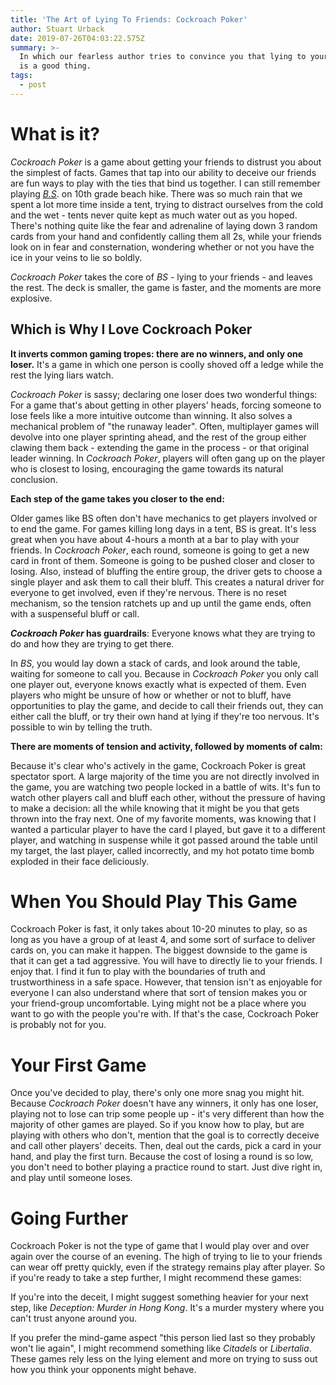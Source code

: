 ```yaml
---
title: 'The Art of Lying To Friends: Cockroach Poker'
author: Stuart Urback
date: 2019-07-26T04:03:22.575Z
summary: >-
  In which our fearless author tries to convince you that lying to your friends
  is a good thing.
tags:
  - post
---
```

# What is it?

_Cockroach Poker_ is a game about getting your friends to distrust you about the simplest of facts. Games that tap into our ability to deceive our friends are fun ways to play with the ties that bind us together.  I can still remember playing _[B.S](https://gamerules.com/rules/bullshit-card-game/)_. on 10th grade beach hike.  There was so much rain that we spent a lot more time inside a tent, trying to distract ourselves from the cold and the wet - tents never quite kept as much water out as you hoped. There's nothing quite like the fear and adrenaline of laying down 3 random cards from your hand and confidently calling them all 2s, while your friends look on in fear and consternation, wondering whether or not you have the ice in your veins to lie so boldly. 

_Cockroach Poker_ takes the core of _BS_ - lying to your friends - and leaves the rest.  The deck is smaller, the game is faster, and the moments are more explosive. 

## Which is Why I Love Cockroach Poker

**It inverts common gaming tropes: there are no winners, and only one loser.** It's a game in which one person is coolly shoved off a ledge while the rest the lying liars watch. 

_Cockroach Poker_ is sassy; declaring one loser does two wonderful things:    For a game that's about getting in other players' heads, forcing someone to lose feels like a more intuitive outcome than winning.  It also solves a mechanical problem of "the runaway leader".  Often, multiplayer games will devolve into one player sprinting ahead, and the rest of the group either clawing them back - extending the game in the process - or that original leader winning.  In _Cockroach Poker_, players will often gang up on the player who is closest to losing, encouraging the game towards its natural conclusion. 

**Each step of the game takes you closer to the end:**

Older games like BS often don't have mechanics to get players involved or to end the game.  For games killing long days in a tent, BS is great.  It's less great when you have about 4-hours a month at a bar to play with your friends.  In _Cockroach Poker_, each round, someone is going to get a new card in front of them.  Someone is going to be pushed closer and closer to losing.  Also, instead of bluffing the entire group, the driver gets to choose a single player and ask them to call their bluff. This creates a natural driver for everyone to get involved, even if they're nervous.  There is no reset mechanism, so the tension ratchets up and up until the game ends, often with a suspenseful bluff or call. 

**_Cockroach Poker_ has guardrails**: Everyone knows what they are trying to do and how they are trying to get there.  

In _BS_, you would lay down a stack of cards, and look around the table, waiting for someone to call you.  Because in _Cockroach Poker_ you only call one player out, everyone knows exactly what is expected of them.  Even players who might be unsure of how or whether or not to bluff, have opportunities to play the game, and decide to call their friends out, they can either call the bluff, or try their own hand at lying if they're too nervous.  It's possible to win by telling the truth.  

**There are moments of tension and activity, followed by moments of calm:**

Because it's clear who's actively in the game, Cockroach Poker is great spectator sport.  A large majority of the time you are not directly involved in the game, you are watching two people locked in a battle of wits. It's fun to watch other players call and bluff each other, without the pressure of having to make a decision: all the while knowing that it might be you that gets thrown into the fray next.  One of my favorite moments, was knowing that I wanted a particular player to have the card I played, but gave it to a different player, and watching in suspense while it got passed around the table until my target, the last player, called incorrectly, and my hot potato time bomb exploded in their face deliciously.  

# When You Should Play This Game

Cockroach Poker is fast, it only takes about 10-20 minutes to play, so as long as you have a group of at least 4, and some sort of surface to deliver cards on, you can make it happen.  The biggest downside to the game is that it can get a tad aggressive.  You will have to directly lie to your friends.  I enjoy that.  I  find it fun to play with the boundaries of truth and trustworthiness in a safe space. However, that tension isn't as enjoyable for everyone I can also understand where that sort of tension makes you or your friend-group uncomfortable.  Lying might not be a place where you want to go with the people you're with.  If that's the case, Cockroach Poker is probably not for you.  

# Your First Game

Once you've decided to play, there's only one more snag you might hit.  Because _Cockroach Poker_ doesn't have any winners, it only has one loser, playing not to lose can trip some people up - it's very different than how the majority of other games are played.  So if you know how to play, but are playing with others who don't, mention that the goal is to correctly deceive and call other players' deceits. Then, deal out the cards, pick a card in your hand, and play the first turn.  Because the cost of losing a round is so low, you don't need to bother playing a practice round to start.  Just dive right in, and play until someone loses.

# Going Further

Cockroach Poker is not the type of game that I would play over and over again over the course of an evening.  The high of trying to lie to your friends can wear off pretty quickly, even if the strategy remains play after player. So if you're ready to take a step further, I might recommend these games: 

If you're into the deceit, I might suggest something heavier for your next step, like _Deception: Murder in Hong Kong_.  It's a murder mystery where you can't trust anyone around you.  

If you prefer the mind-game aspect "this person lied last so they probably won't lie again", I might recommend something like _Citadels_ or _Libertalia_.  These games rely less on the lying element and more on trying to suss out how you think your opponents might behave.
